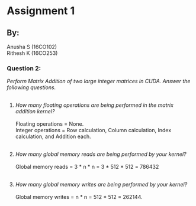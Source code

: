 # Assignment 1
## By:
Anusha S (16CO102) <br>
Rithesh K (16CO253)

### Question 2:
<i>Perform Matrix Addition of two large integer matrices in CUDA. Answer the following questions.</i><br><br>

1. <i>How many floating operations are being performed in the matrix addition kernel?</i><br><br>
  Floating operations = None. <br>
  Integer operations = Row calculation, Column calculation, Index calculation, and Addition each.<br><br>

2. <i>How many global memory reads are being performed by your kernel?</i><br><br>
  Global memory reads = 3 * n * n = 3 * 512 * 512 = 786432<br><br>

3. <i>How many global memory writes are being performed by your kernel?</i><br><br>
  Global memory writes = n * n = 512 * 512 = 262144.<br><br>

  

